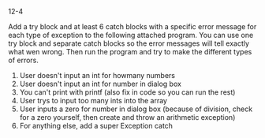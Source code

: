 12-4

Add a try block and at least 6 catch blocks with a specific error message for each type of exception to the following attached program.  You can use one try block and separate catch blocks so the error messages will tell exactly what wen wrong. Then run the program and try to make the different types of errors. 

1. User doesn't input an int for howmany numbers 
2. User doesn't input an int for number in dialog box 
3. You can't print with printf (also fix in code so you can run the rest)
4. User trys to input too many ints into the array
5. User inputs a zero for number in dialog box (because of division, check for a zero yourself, then create and throw an arithmetic exception) 
6. For anything else, add a super Exception catch